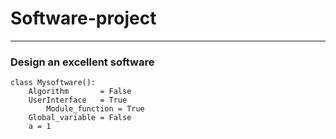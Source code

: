 # Software-project

***
### Design an excellent software
```
class Mysoftware():
	Algorithm       = False
	UserInterface   = True
        Module_function = True
	Global_variable = False
	a = 1
```
